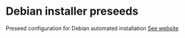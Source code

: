 # Debian installer preseeds
Preseed configuration for Debian automated installation 
[See website](https://slspeek.github.io/debian)
